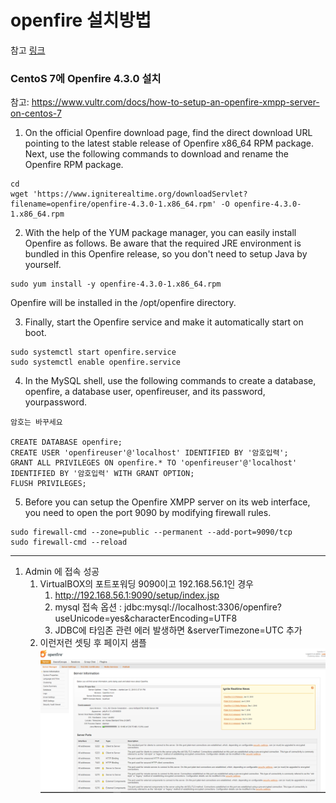 openfire 설치방법
==============

참고 [링크](https://www.vultr.com/docs/how-to-setup-an-openfire-xmpp-server-on-centos-7) 

### CentoS 7에 Openfire 4.3.0 설치

참고: https://www.vultr.com/docs/how-to-setup-an-openfire-xmpp-server-on-centos-7

1. On the official Openfire download page, find the direct download URL pointing to the latest stable release of Openfire x86_64 RPM package.
Next, use the following commands to download and rename the Openfire RPM package.

```
cd
wget 'https://www.igniterealtime.org/downloadServlet?filename=openfire/openfire-4.3.0-1.x86_64.rpm' -O openfire-4.3.0-1.x86_64.rpm
```

2. With the help of the YUM package manager, you can easily install Openfire as follows. Be aware that the required JRE environment is bundled in this Openfire release, so you don't need to setup Java by yourself.
```
sudo yum install -y openfire-4.3.0-1.x86_64.rpm
```
Openfire will be installed in the /opt/openfire directory.

3. Finally, start the Openfire service and make it automatically start on boot.
```
sudo systemctl start openfire.service
sudo systemctl enable openfire.service
```

4. In the MySQL shell, use the following commands to create a database, openfire, a database user, openfireuser, and its password, yourpassword.
```
암호는 바꾸세요

CREATE DATABASE openfire;
CREATE USER 'openfireuser'@'localhost' IDENTIFIED BY '암호입력';
GRANT ALL PRIVILEGES ON openfire.* TO 'openfireuser'@'localhost' IDENTIFIED BY '암호입력' WITH GRANT OPTION;
FLUSH PRIVILEGES;
```

5. Before you can setup the Openfire XMPP server on its web interface, you need to open the port 9090 by modifying firewall rules.
```
sudo firewall-cmd --zone=public --permanent --add-port=9090/tcp
sudo firewall-cmd --reload
```

<hr/>

1. Admin 에 접속 성공
	1. VirtualBOX의 포트포워딩 9090이고 192.168.56.1인 경우
		1. http://192.168.56.1:9090/setup/index.jsp
		1. mysql 접속 옵션 : jdbc:mysql://localhost:3306/openfire?useUnicode=yes&characterEncoding=UTF8
		1. JDBC에 타임존 관련 에러 발생하면 &serverTimezone=UTC 추가
	3. 이런저런 셋팅 후 페이지 샘플
	 ![접속한 ADMIN 페이지 샘플](img/openfire_admin_page_sample.PNG)